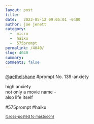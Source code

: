 ```yaml
---
layout: post
title:  
date:   2023-05-12 09:05:01 -0400
author: joe jenett
category:
  -  micro
  -  haiku
  -  575prompt
permalink: /4040/
slug: 4040
summary: 
comments: false
---
```

<a href="https://toot.community/@aethelshane/110315768252384797">@aethelshane</a> #prompt No. 139-anxiety

high anxiety<br>
not only a movie name -<br>
also life itself

#575prompt #haiku

<a href="https://brid.gy/publish/mastodon"><small>(cross-posted to mastodon)</small></a>